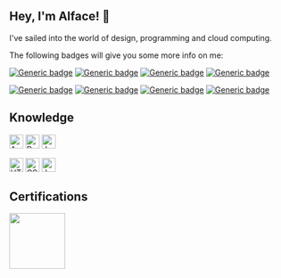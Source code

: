 ## Hey, I'm Alface! 🥗


I've sailed into the world of design, programming and cloud computing.

The following badges will give you some more info on me:

[![Generic badge](https://img.shields.io/badge/OS-Windows%2010-blue.svg)](https://shields.io/)
[![Generic badge](https://img.shields.io/badge/Editor-Visual%20Studio%20Code-blue.svg)](https://shields.io/)
[![Generic badge](https://img.shields.io/badge/Version%20Control-GitHub-blue.svg)](https://shields.io/)
[![Generic badge](https://img.shields.io/badge/Design-Adobe%20Photoshop-blue.svg)](https://shields.io/)

[![Generic badge](https://img.shields.io/badge/Sport-Swimming-blue.svg)](https://shields.io/)
[![Generic badge](https://img.shields.io/badge/Hobby-Gaming-blue.svg)](https://shields.io/)
[![Generic badge](https://img.shields.io/badge/Food-Pizza-blue.svg)](https://shields.io/)
[![Generic badge](https://img.shields.io/badge/Hands-Diamond-blue.svg)](https://shields.io/)


## Knowledge
<img alt="Azure" height="25px" src="https://img.shields.io/badge/azure-%230072C6.svg?&style=for-the-badge&logo=azure-devops&logoColor=white"/> <img alt="Docker" height="25px" src="https://img.shields.io/badge/docker-%230db7ed.svg?&style=for-the-badge&logo=docker&logoColor=white"/> <img alt="Jenkins" height="25px" src="https://img.shields.io/badge/jenkins-%232C5263.svg?&style=for-the-badge&logo=jenkins&logoColor=white"/>

<img alt="HTML5" height="25px" src="https://img.shields.io/badge/html5-%23E34F26.svg?&style=for-the-badge&logo=html5&logoColor=white"/> <img alt="CSS3" height="25px" src="https://img.shields.io/badge/css3-%231572B6.svg?&style=for-the-badge&logo=css3&logoColor=white"/> <img alt="Java" height="25px" src="https://img.shields.io/badge/java-%23ED8B00.svg?&style=for-the-badge&logo=java&logoColor=white"/>


## Certifications
<img src="https://i.imgur.com/C2TQLEt.png" width="100px">
